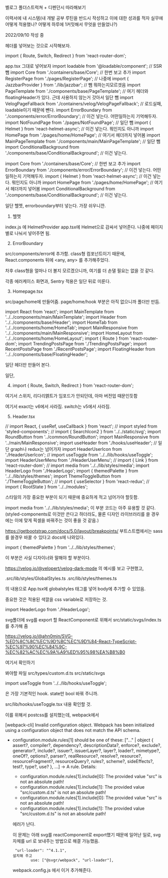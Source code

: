 벨로그 폴더스트럭쳐 + 디펜던시 따라해보기

이력서에 내 시스템(내 개발 공부 루틴을 반드시 작성하고 이에 대한 성과를 적자
실무에 어떻게 적용했나? 어떻게 하루에 1커밋해서 무엇을 만들었나?)

2022/09/10 작성 중

헤더를 넣어보는 것으로 시작해보자.

import { Route, Switch, Redirect } from 'react-router-dom';

app.tsx 그대로 넣어보자
import loadable from '@loadable/component'; // SSR 뺌
import Core from './containers/base/Core'; // 한번 보고 추가
import RegisterPage from './pages/RegisterPage'; // 나중에
import { JazzbarProvider } from './lib/jazzbar'; // 뺌 뭐하는지모르겟음
import PageTemplate from './components/base/PageTemplate'; // 여기 헤더와 floatingHeader가 있다. 근데 사용하지 않는거 갓아서 일단 뺌
import VelogPageFallback from './containers/velog/VelogPageFallback'; // 로드실패, loadable이기 때문에 뺀다.
import ErrorBoundary from './components/error/ErrorBoundary'; // 이건 넣는다. 어떤일하는지 기억해두자.
import NotFoundPage from './pages/NotFoundPage'; // 일단 뺌
import { Helmet } from 'react-helmet-async'; // 이건 넣는다. 뭐인지도 아니까
import HomePage from './pages/home/HomePage'; // 여기서 헤더까지 넣어봄
import MainPageTemplate from './components/main/MainPageTemplate'; // 일단 뺌
import ConditionalBackground from './components/base/ConditionalBackground'; // 이건 넣는다.

import Core from './containers/base/Core'; // 한번 보고 추가
import ErrorBoundary from './components/error/ErrorBoundary'; // 이건 넣는다. 어떤일하는지 기억해두자.
import { Helmet } from 'react-helmet-async'; // 이건 넣는다. 뭐인지도 아니까
import HomePage from './pages/home/HomePage'; // 여기서 헤더까지 넣어봄
import ConditionalBackground from './components/base/ConditionalBackground'; // 이건 넣는다.


일단 헬멧, errorboundary부터 넣는다. 가장 쉬우니깐.

1. 헬멧

index.js 에 HelmetProvider
app.tsx에 Helmet으로 감싸서 넣어준다.
나중에 페이지별로 나눠서 넣어주면 됨.

2. ErrorBoundary

src/components/error에 추가함. 
class형 컴포넌트이기 때문에, React.components 뒤에 <any, any> 를 추가해주었다.

차후 class형을 얼마나 더 볼지 모르겠으니까, 여기를 더 손댈 필요는 없을 것 같다.

각종 에러케이스 화면과, Sentry 적용은 일단 뒤로 미룬다.

3. Homepage.tsx

src/page/home에 만들어줌.
page/home/hook 부분은 아직 없으니까 폴더만 만듬.

import React from 'react';
import MainTemplate from '../../components/main/MainTemplate';
import Header from '../../components/base/Header';
import HomeTab from '../../components/home/HomeTab';
import MainResponsive from '../../components/main/MainResponsive';
import HomeLayout from '../../components/home/HomeLayout';
import { Route } from 'react-router-dom';
import TrendingPostsPage from './TrendingPostsPage';
import RecentPostsPage from './RecentPostsPage';
import FloatingHeader from '../../components/base/FloatingHeader';

일단 헤더만 만들어 본다.

일단, 

4. import { Route, Switch, Redirect } from 'react-router-dom';

여기서 스위치, 리다리엙트가 임포드가 안되던데, 아마 버전업 때문인듯함

여기서 exact는 v6에서 사라짐. switch는 v5에서 사라짐.

5. Header.tsx

// import React, { useRef, useCallback } from 'react';
// import styled from 'styled-components';
// import { SearchIcon2 } from '../../static/svg';
import RoundButton from '../common/RoundButton';
import MainResponsive from '../main/MainResponsive';
import useHeader from './hooks/useHeader'; // 일단 graph나 redux는 넘어가자
import HeaderUserIcon from './HeaderUserIcon';
// import useToggle from '../../lib/hooks/useToggle';
import HeaderUserMenu from './HeaderUserMenu';
// import { Link } from 'react-router-dom';
// import media from '../../lib/styles/media';
import HeaderLogo from './HeaderLogo';
import { themedPalette } from '../../lib/styles/themes';
import ThemeToggleButton from './ThemeToggleButton';
// import { useSelector } from 'react-redux';
// import { RootState } from '../../modules';

스타일의 가장 중요한 부분이 되기 때문에 중요하게 적고 넘어가야 할듯함.

import media from '../../lib/styles/media';
이 부분 코드는 아주 유용할 것 같다.(styled-components로 이것만 쓴다고 하더라도, 물론 디자인 라이브러리를 쓸 경우에는 이에 맞게 픽셀을 바꿔주는 것이 좋을 것 같음.)

https://getbootstrap.com/docs/5.0/layout/breakpoints/
부트스트랩에서는 sass를 쓸경우 바꿀 수 있다고 docs에 나와있다.


import { themedPalette } from '../../lib/styles/themes';

이 부분은 사실 디자이너와 말해야 할 부분이다.

https://velog.io/@velopert/velog-dark-mode 의 예시를 보고 구현했고,

.src/lib/styles/GlobalStyles.ts
.src/lib/styles/themes.ts

의 내용으로 App.tsx에 globalstyles 태그를 넣어 body에 추가할 수 있었음.



중요한 것은 적용된 색깔을 css variable로 저장하는 것.



import HeaderLogo from './HeaderLogo';


svg폴더에 svg를 export 할 ReactComponent로 위해서 src/static/svgs/index.ts를 추가해 줌

https://velog.io/@ahn0min/SVG-%ED%8C%8C%EC%9D%BC%EC%9D%84-React-TypeScript-%EC%97%90%EC%84%9C-%EC%82%AC%EC%9A%A9%ED%95%98%EA%B8%B0

여기서 확인하기

봐야할 파일 
src/types/custom.d.ts
src/static/svgs

import useToggle from '../../lib/hooks/useToggle';

은 가장 기본적인 hook. state만 bool 바꿔 주니까.

src/lib/hooks/useToggle.tsx 내용 확인할 것.


이를 위해서 postcss를 설치했는데, webpack에서

[webpack-cli] Invalid configuration object. Webpack has been initialized using a configuration object that does not match the API schema.
 - configuration.module.rules[1] should be one of these:
   ["..." | object { assert?, compiler?, dependency?, descriptionData?, enforce?, exclude?, generator?, include?, issuer?, issuerLayer?, layer?, loader?, mimetype?, oneOf?, options?, parser?, realResource?, resolve?, resource?, resourceFragment?, resourceQuery?, rules?, scheme?, sideEffects?, test?, type?, use? }, ...]
   -> A rule.
   Details:
    * configuration.module.rules[1].include[0]: The provided value "src" is not an absolute path!
    * configuration.module.rules[1].include[1]: The provided value "src/custom.d.ts" is not an absolute path!
    * configuration.module.rules[1].include[0]: The provided value "src" is not an absolute path!
    * configuration.module.rules[1].include[1]: The provided value "src/custom.d.ts" is not an absolute path!

    에러가 난다.

    이 문제는 아래 svg를 reactComponent로 export했기 때문에 일어난 일로,
    svg 자체를 url 로 보내주는 방법으로 해결 가능했음.

        "url-loader": "^4.1.1",
       설치해 주고
               use: ["@svgr/webpack", "url-loader"],
     webpack.config.js 에서 이거 추가해준다.

     

